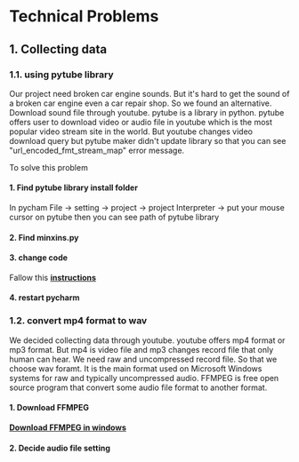 # Technical Problems

## 1. Collecting data
### 1.1. using pytube library
Our project need broken car engine sounds. But it's hard to get the sound of a broken car engine even a car repair shop. So we found an alternative. Download sound file through youtube. pytube is a library in python. pytube offers user to download video or audio file in youtube which is the most popular video stream site in the world. But youtube changes video download query but pytube maker didn't update library so that you can see "url_encoded_fmt_stream_map" error message. 

To solve this problem
  #### 1. Find pytube library install folder
  In pycham File -> setting -> project -> project Interpreter -> put your mouse cursor on pytube then you can see path of pytube library
  
  #### 2. Find minxins.py
    
  #### 3. change code 
  Fallow this [**instructions**](https://github.com/nficano/pytube/pull/534/commits/e5f1a9e2476b096ed2012939d50851d3499016e1)
  
  #### 4. restart pycharm


### 1.2. convert mp4 format to wav
We decided collecting data through youtube. youtube offers mp4 format or mp3 format. But mp4 is video file and mp3 changes record file that only human can hear. We need raw and uncompressed record file. So that we choose wav foramt. It is the main format used on Microsoft Windows systems for raw and typically uncompressed audio. FFMPEG is free open source program that convert some audio file format to another format.

  #### 1. Download FFMPEG
  [**Download FFMPEG in windows**](http://blog.gregzaal.com/how-to-install-ffmpeg-on-windows/)
  
  #### 2. Decide audio file setting
  
  
